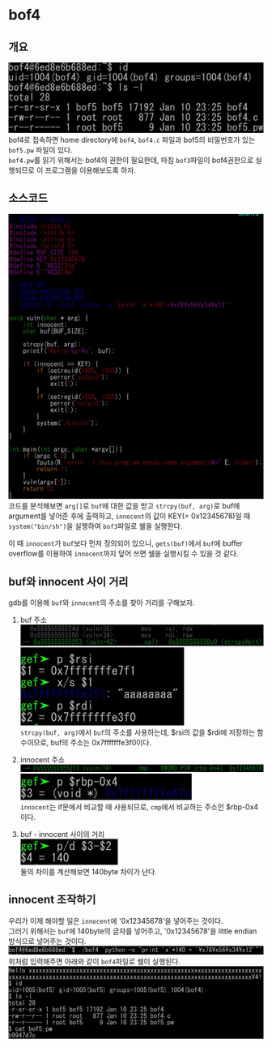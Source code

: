 # bof4

## 개요

![permission](./../image/bof4/01permission.JPG)  
bof4로 접속하면 home directory에 <code>bof4</code>, <code>bof4.c</code> 파일과 bof5의 비밀번호가 있는 <code>bof5.pw</code> 파일이 있다.  
<code>bof4.pw</code>를 읽기 위해서는 bof4의 권한이 필요한데, 마침 <code>bof3</code>파일이 bof4권한으로 실행되므로 이 프로그램을 이용해보도록 하자.  


## 소스코드
![sourceCode](./../image/bof4/02sourceCode.JPG)  
코드를 분석해보면 <code>arg[]</code>로 <code>buf</code>에 대한 값을 받고 <code>strcpy(buf, arg)</code>로 buf에 argument를 넣어준 후에 출력하고, <code>innocent</code>의 값이 KEY(= 0x12345678)일 때 <code>system("bin/sh")</code>을 실행하여 <code>bof3</code>파일로 쉘을 실행한다.  

이 때 <code>innocent</code>가 <code>buf</code>보다 먼저 정의되어 있으니, <code>gets(buf)</code>에서 <code>buf</code>에 buffer overflow를 이용하여 <code>innocent</code>까지 덮어 쓰면 쉘을 실행시킬 수 있을 것 같다.  

## buf와 innocent 사이 거리
gdb를 이용해 <code>buf</code>와 <code>innocent</code>의 주소를 찾아 거리를 구해보자.  
1. buf 주소  
![strcpy](./../image/bof4/03strcpy.JPG)  
![buf address](./../image/bof4/04strcpyargs.JPG)  
<code>strcpy(buf, arg)</code>에서 <code>buf</code>의 주소를 사용하는데, $rsi의 값을 $rdi에 저장하는 함수이므로, buf의 주소는 0x7fffffffe3f0이다.  

2. innocent 주소  
![cmp](./../image/bof4/05cmp.JPG)  
![innocent address](./../image/bof4/06innocentaddress.JPG)  
<code>innocent</code>는 if문에서 비교할 때 사용되므로, <code>cmp</code>에서 비교하는 주소인 $rbp-0x4이다.  

3. buf - innocent 사이의 거리  
![distance](./../image/bof4/07distance.JPG)  
둘의 차이를 계산해보면 140byte 차이가 난다.


## innocent 조작하기  
우리가 이제 해야할 일은 <code>innocent</code>에 '0x12345678'을 넣어주는 것이다.  
그러기 위해서는 <code>buf</code>에 140byte의 글자를 넣어주고, '0x12345678'을 little endian 방식으로 넣어주는 것이다.  
![poc](./../image/bof4/08poc.JPG)  
위처럼 입력해주면 아래와 같이 <code>bof4</code>파일로 쉘이 실행된다.  
![done](./../image/bof4/09password.JPG)  